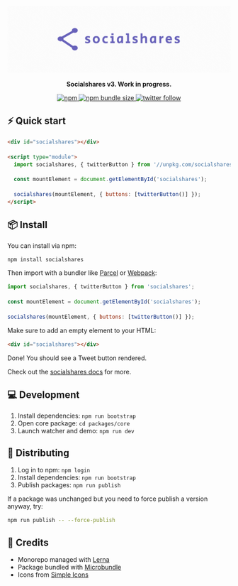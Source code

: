 <p align="center">
  <a href="https://socialshar.es/">
    <img src="./assets/readme-logo.png" alt="Socialshares" />
  </a>
</p>

<p align="center">
  <strong>Socialshares v3. Work in progress.</strong>
</p>

<p align="center">
  <a href="https://npm.im/socialshares">
    <img src="https://img.shields.io/npm/v/socialshares?style=for-the-badge&color=%236862BA" alt="npm" />
  </a>
  <a href="https://bundlephobia.com/result?p=socialshares">
    <img src="https://img.shields.io/bundlephobia/minzip/socialshares?style=for-the-badge&color=%236862BA" alt="npm bundle size" />
  </a>
  <a href="https://twitter.com/sunnysinghio">
    <img src="https://img.shields.io/twitter/follow/sunnysinghio?style=for-the-badge&color=%236862BA" alt="twitter follow" />
  </a>
</p>

## ⚡️ Quick start

```html
<div id="socialshares"></div>

<script type="module">
  import socialshares, { twitterButton } from '//unpkg.com/socialshares';

  const mountElement = document.getElementById('socialshares');

  socialshares(mountElement, { buttons: [twitterButton()] });
</script>
```

## 📦 Install

You can install via npm:

```sh
npm install socialshares
```

Then import with a bundler like [Parcel](https://parceljs.org/) or [Webpack](https://webpack.js.org/):

```js
import socialshares, { twitterButton } from 'socialshares';

const mountElement = document.getElementById('socialshares');

socialshares(mountElement, { buttons: [twitterButton()] });
```

Make sure to add an empty element to your HTML:

```html
<div id="socialshares"></div>
```

Done! You should see a Tweet button rendered.

Check out the [socialshares docs](https://socialshar.es/) for more.

## 💻 Development

1. Install dependencies: `npm run bootstrap`
1. Open core package: `cd packages/core`
1. Launch watcher and demo: `npm run dev`

## 🚀 Distributing

1. Log in to npm: `npm login`
1. Install dependencies: `npm run bootstrap`
1. Publish packages: `npm run publish`

If a package was unchanged but you need to force publish a version anyway, try:

```sh
npm run publish -- --force-publish
```

## 👥 Credits

- Monorepo managed with [Lerna](https://lerna.js.org/)
- Package bundled with [Microbundle](https://github.com/developit/microbundle)
- Icons from [Simple Icons](https://simpleicons.org/)
